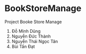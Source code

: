 # BookStoreManage
Project Booke Store Manage 
1. Đỗ Minh Dũng
2. Nguyễn Đức Thành
3. Nguyễn Thái Ngọc Tân
4. Bùi Tấn Đạt

